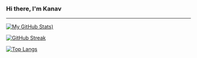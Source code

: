 ### Hi there, I'm Kanav

---

[![My GitHub Stats](https://github-readme-stats.vercel.app/api?username=kanavgoyal781&show_icons=true&theme=radical&hide=stars,issues,contribs))](https://github.com/anuraghazra/github-readme-stats)

[![GitHub Streak](https://github-readme-streak-stats.herokuapp.com/?user=kanavgoyal781&theme=radical)](https://git.io/streak-stats)

[![Top Langs](https://github-readme-stats.vercel.app/api/top-langs/?username=kanavgoyal781&layout=compact&theme=radical)](https://github.com/anuraghazra/github-readme-stats)


